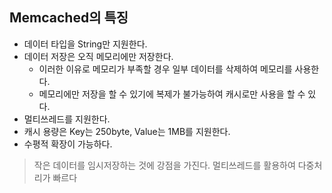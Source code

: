 ## Memcached의 특징
- 데이터 타입을 String만 지원한다.
- 데이터 저장은 오직 메모리에만 저장한다.
    - 이러한 이유로 메모리가 부족할 경우 일부 데이터를 삭제하여 메모리를 사용한다.
    - 메모리에만 저장을 할 수 있기에 복제가 불가능하여 캐시로만 사용을 할 수 있다.
- 멀티쓰레드를 지원한다.
- 캐시 용량은 Key는 250byte, Value는 1MB를 지원한다.
- 수평적 확장이 가능하다.
> 작은 데이터를 임시저장하는 것에 강점을 가진다.
> 멀티쓰레드를 활용하여 다중처리가 빠르다